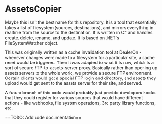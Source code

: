 # AssetsCopier
Maybe this isn't the best name for this repository. 
It is a tool that essentially takes a list of filesystem (sources, destinations), and mirrors everything in realtime from the source to the destination. It is written in C# and handles create, delete, rename, and update. It is based on .NET's FileSystemWatcher object.

This was originally written as a cache invalidation tool at DealerOn - whenever changes were made to a filesystem for a particular site, a cache reset would be triggered. Then it was adapted to what it is now, which is a sort of secure FTP-to-assets-server proxy. Basically rather than opening up assets servers to the whole world, we provide a secure FTP environment. Certain clients would get a special FTP login and directory, and assets they upload would get sent to the assets server for their site, and served. 

A future branch of this code would probably just provide developers hooks that they could register for various sources that would have different actions - like webhooks, file system operations, 3rd party library functions, etc.

==TODO: Add code documentation==
